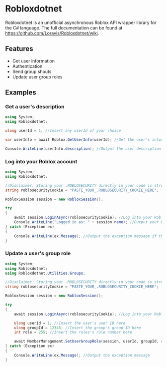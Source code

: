# Robloxdotnet

Robloxdotnet is an unofficial asynchronous Roblox API wrapper library for the C# language.  The full documentation can be found at https://github.com/Loravis/Robloxdotnet/wiki.
  
## Features 
- Get user information
- Authentication
- Send group shouts
- Update user group roles

## Examples

### Get a user's description
```csharp
using System;
using Robloxdotnet;

ulong userId = 1; //Insert any userId of your choice 

var userInfo = await Roblox.GetUserInfo(userId); //Get the user's information

Console.WriteLine(userInfo.description); //Output the user description
```

### Log into your Roblox account
```csharp 
using System;
using Robloxdotnet;

//Disclaimer: Storing your .ROBLOSECURITY directly in your code is strongly discouraged, especially if you're committing your code to a public github repo!
string roblosecurityCookie = "PASTE_YOUR_.ROBLOSECURITY_COOKIE_HERE"; 

RobloxSession session = new RobloxSession(); 

try
{
    await session.LoginAsync(roblosecurityCookie); //Log into your Roblox account using your roblosecurity cookie
    Console.WriteLine("Logged in as: " + session.name); //Output your Roblox account's username
} catch (Exception ex)
{
    Console.WriteLine(ex.Message); //Output the exception message if the login fails
}
```

### Update a user's group role
```csharp
using System;
using Robloxdotnet;
using Robloxdotnet.Utilities.Groups;

//Disclaimer: Storing your .ROBLOSECURITY directly in your code is strongly discouraged, especially if you're committing your code to a public github repo!
string roblosecurityCookie = "PASTE_YOUR_.ROBLOSECURITY_COOKIE_HERE"; 

RobloxSession session = new RobloxSession(); 

try
{
    await session.LoginAsync(roblosecurityCookie); //Log into your Roblox account using your roblosecurity cookie

    ulong userId = 1; //Insert the user's user ID here
    ulong groupId = 12345; //Insert the group's group ID here
    int role = 255; //Insert the roles's role number here

    await MemberManagement.SetUserGroupRole(session, userId, groupId, role); //Update the group role of the specified user
} catch (Exception ex)
{
    Console.WriteLine(ex.Message); //Output the exception message
}
```